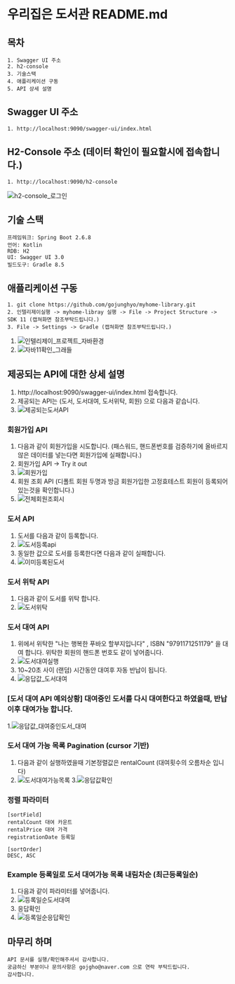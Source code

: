 # 우리집은 도서관 README.md
## 목차
```
1. Swagger UI 주소
2. h2-console
3. 기술스택
4. 애플리케이션 구동
5. API 상세 설명
```

## Swagger UI 주소
```
1. http://localhost:9090/swagger-ui/index.html
```

## H2-Console 주소 (데이터 확인이 필요할시에 접속합니다.)
```
1. http://localhost:9090/h2-console
```
![h2-console_로그인](https://github.com/gojunghyo/myhome-library/assets/128199051/80aac1e1-39f4-45d2-9a14-e1d63053ef64)


## 기술 스택
```
프레임워크: Spring Boot 2.6.8
언어: Kotlin
RDB: H2
UI: Swagger UI 3.0
빌드도구: Gradle 8.5
```

## 애플리케이션 구동
```
1. git clone https://github.com/gojunghyo/myhome-library.git
2. 인텔리제이실행 -> myhome-libray 실행 -> File -> Project Structure -> SDK 11 (캡쳐화면 참조부탁드립니다.)
3. File -> Settings -> Gradle (캡쳐화면 참조부탁드립니다.)
```
1. ![인텔리제이_프로젝트_자바환경](https://github.com/gojunghyo/myhome-library/assets/128199051/e91ee972-fb47-47c0-ab4f-dab30a459756)
2. ![자바11확인_그래들](https://github.com/gojunghyo/myhome-library/assets/128199051/df2922d7-c7e4-45c9-8e37-f13b463dc9a7)




## 제공되는 API에 대한 상세 설명

1. http://localhost:9090/swagger-ui/index.html 접속합니다.
2. 제공되는 API는 (도서, 도서대여, 도서위탁, 회원) 으로 다음과 같습니다.
3. ![제공되는도서API](https://github.com/gojunghyo/myhome-library/assets/128199051/501fd750-c36c-48eb-a67a-54f96b9efd6b)


### 회원가입 API
1. 다음과 같이 회원가입을 시도합니다. (패스워드, 핸드폰번호를 검증하기에 올바르지 않은 데이터를 넣는다면 회원가입에 실패합니다.)
2. 회원가입 API -> Try it out
3. ![회원가입](https://github.com/gojunghyo/myhome-library/assets/128199051/1312247c-86ac-4dbc-8699-c8ce3f2f3a59)
4. 회원 조회 API (디폴트 회원 두명과 방금 회원가입한 고정효테스트 회원이 등록되어있는것을 확인합니다.)
5. ![전체회원조회시](https://github.com/gojunghyo/myhome-library/assets/128199051/562c7f1e-8ad5-43e9-aa35-e3b1ba1f9c4b)
   

### 도서 API
1. 도서를 다음과 같이 등록합니다.
2. ![도서등록api](https://github.com/gojunghyo/myhome-library/assets/128199051/da624f61-b8c7-4050-91af-3b6eb7322e3a)
3. 동일한 값으로 도서를 등록한다면 다음과 같이 실패합니다.
4. ![이미등록된도서](https://github.com/gojunghyo/myhome-library/assets/128199051/9a31c0f5-75f7-4ccb-b546-623c63821dc5)


### 도서 위탁 API
1. 다음과 같이 도서를 위탁 합니다.
2. ![도서위탁](https://github.com/gojunghyo/myhome-library/assets/128199051/3faa0e1b-d30d-48d4-9081-c24a865fe0ae)


### 도서 대여 API
1. 위에서 위탁한 "나는 행복한 푸바오 할부지입니다" , ISBN "9791171251179" 을 대여 합니다. 위탁한 회원의 핸드폰 번호도 같이 넣어줍니다.
2. ![도서대여실행](https://github.com/gojunghyo/myhome-library/assets/128199051/3135e14d-6800-4f75-8302-1cbaa4992670)
3. 10~20초 사이 (랜덤) 시간동안 대여후 자동 반납이 됩니다.
4. ![응답값_도서대여](https://github.com/gojunghyo/myhome-library/assets/128199051/62854baa-4951-44fb-a057-6fecf0714082)

### [도서 대여 API 예외상황] 대여중인 도서를 다시 대여한다고 하였을때, 반납이후 대여가능 합니다.
1.![응답값_대여중인도서_대여](https://github.com/gojunghyo/myhome-library/assets/128199051/5877cc2a-6ad8-445d-af09-86bf7336fd77)


### 도서 대여 가능 목록 Pagination (cursor 기반)
1. 다음과 같이 실행하였을때 기본정렬값은 rentalCount (대여횟수의 오름차순 입니다)
2. ![도서대여가능목록](https://github.com/gojunghyo/myhome-library/assets/128199051/af027b18-ad0f-414e-8fa4-a7485b53ad1b)
3.![응답값확인](https://github.com/gojunghyo/myhome-library/assets/128199051/10490637-ed79-47bc-9ac6-6dc88639d549)


### 정렬 파라미터
```
[sortField]
rentalCount 대여 카운트
rentalPrice 대여 가격
registrationDate 등록일

[sortOrder]
DESC, ASC
```

### Example 등록일로 도서 대여가능 목록 내림차순 (최근등록일순)
1. 다음과 같이 파라미터를 넣어줍니다.
2. ![등록일순도서대여](https://github.com/gojunghyo/myhome-library/assets/128199051/8460ca42-6fc1-429d-b6cf-d3bbb5d9e144)
3. 응답확인
4. ![등록일순응답확인](https://github.com/gojunghyo/myhome-library/assets/128199051/e611c339-438a-48e6-be15-eb3fb168c955)



## 마무리 하며
```
API 문서를 실행/확인해주셔서 감사합니다.
궁금하신 부분이나 문의사항은 gojgho@naver.com 으로 연락 부탁드립니다.
감사합니다.
```
